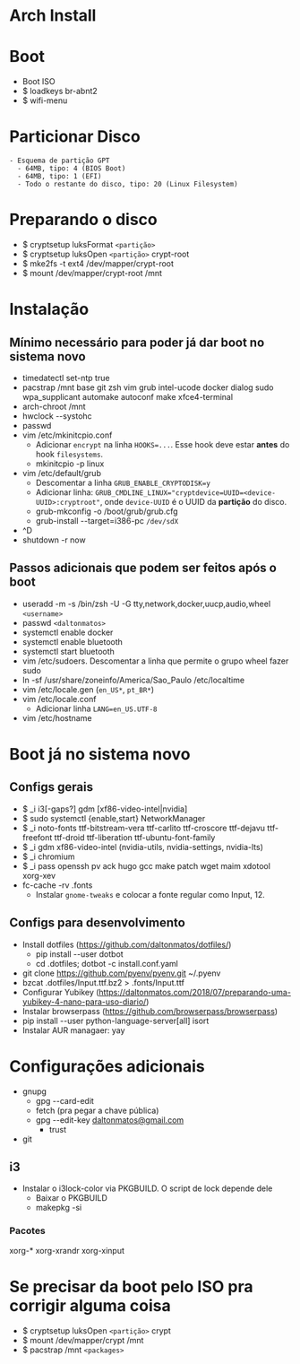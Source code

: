 # Arch Install

# Boot

  - Boot ISO
  - $ loadkeys br-abnt2
  - $ wifi-menu

# Particionar Disco
    - Esquema de partição GPT
      - 64MB, tipo: 4 (BIOS Boot)
      - 64MB, tipo: 1 (EFI)
      - Todo o restante do disco, tipo: 20 (Linux Filesystem)

# Preparando o disco

  - $ cryptsetup luksFormat `<partição>`
  - $ cryptsetup luksOpen `<partição>` crypt-root
  - $ mke2fs -t ext4 /dev/mapper/crypt-root
  - $ mount /dev/mapper/crypt-root /mnt

# Instalação

## Mínimo necessário para poder já dar boot no sistema novo

  - timedatectl set-ntp true
  - pacstrap /mnt base git zsh vim grub intel-ucode docker dialog sudo wpa_supplicant automake autoconf make xfce4-terminal
  - arch-chroot /mnt
  - hwclock --systohc
  - passwd
  - vim /etc/mkinitcpio.conf
    - Adicionar `encrypt` na linha `HOOKS=...`. Esse hook deve estar **antes** do hook `filesystems`.
    - mkinitcpio -p linux
  - vim /etc/default/grub
    - Descomentar a linha `GRUB_ENABLE_CRYPTODISK=y`
    - Adicionar linha: `GRUB_CMDLINE_LINUX="cryptdevice=UUID=<device-UUID>:cryptroot"`, onde `device-UUID` é o UUID da **partição** do disco.
    - grub-mkconfig -o /boot/grub/grub.cfg
    - grub-install --target=i386-pc `/dev/sdX`
  - ^D
  - shutdown -r now

## Passos adicionais que podem ser feitos após o boot

  - useradd -m -s /bin/zsh -U -G tty,network,docker,uucp,audio,wheel `<username>`
  - passwd `<daltonmatos>`
  - systemctl enable docker
  - systemctl enable bluetooth
  - systemctl start bluetooth
  - vim /etc/sudoers. Descomentar a linha que permite o grupo wheel fazer sudo
  - ln -sf /usr/share/zoneinfo/America/Sao_Paulo /etc/localtime
  - vim /etc/locale.gen (`en_US*`, `pt_BR*`)
  - vim /etc/locale.conf
    - Adicionar linha `LANG=en_US.UTF-8`
  - vim /etc/hostname

# Boot já no sistema novo


## Configs gerais
  - $ _i i3[-gaps?] gdm [xf86-video-intel|nvidia]
  - $ sudo systemctl {enable,start} NetworkManager
  - $ _i noto-fonts ttf-bitstream-vera ttf-carlito ttf-croscore ttf-dejavu ttf-freefont ttf-droid ttf-liberation ttf-ubuntu-font-family
  - $ _i gdm xf86-video-intel (nvidia-utils, nvidia-settings, nvidia-lts)
  - $ _i chromium
  - $ _i pass openssh pv ack hugo gcc make patch wget maim xdotool xorg-xev
  - fc-cache -rv .fonts
    - Instalar `gnome-tweaks` e colocar a fonte regular como Input, 12.

## Configs para desenvolvimento

  - Install dotfiles (https://github.com/daltonmatos/dotfiles/)
    - pip install --user dotbot
    - cd .dotfiles; dotbot -c install.conf.yaml
  - git clone https://github.com/pyenv/pyenv.git ~/.pyenv
  - bzcat .dotfiles/Input.ttf.bz2 > .fonts/Input.ttf
  - Configurar Yubikey (https://daltonmatos.com/2018/07/preparando-uma-yubikey-4-nano-para-uso-diario/)
  - Instalar browserpass (https://github.com/browserpass/browserpass)
  - pip install --user python-language-server[all] isort
  - Instalar AUR managaer: yay

# Configurações adicionais

  - gnupg
    - gpg --card-edit
    - fetch (pra pegar a chave pública)
    - gpg --edit-key daltonmatos@gmail.com
      - trust
  - git

## i3

  - Instalar o i3lock-color via PKGBUILD. O script de lock depende dele
    - Baixar o PKGBUILD
    - makepkg -si

### Pacotes

 xorg-*
 xorg-xrandr xorg-xinput

# Se precisar da boot pelo ISO pra corrigir alguma coisa

  - $ cryptsetup luksOpen `<partição>` crypt
  - $ mount /dev/mapper/crypt /mnt
  - $ pacstrap /mnt `<packages>`
